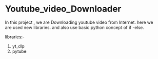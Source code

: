 # Youtube_video_Downloader
In this project ,  we are Downloading youtube video from Internet. here we are used new libraries.  and also use basic python concept of if -else.


libraries:-

1) yt_dlp
2) pytube
